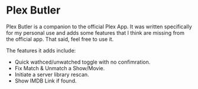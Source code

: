 # Plex Butler

Plex Butler is a companion to the official Plex App. It was written specifically for my personal
use and adds some features that I think are missing from the official app. That said, feel free to use it.

The features it adds include:
* Quick wathced/unwatched toggle with no confimration.
* Fix Match & Unmatch  a Show/Movie.
* Initiate a server library rescan.
* Show IMDB Link if found.

